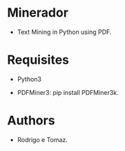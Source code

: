 
# Minerador

* Text Mining in Python using PDF.


# Requisites

* Python3

* PDFMiner3: pip install PDFMiner3k.

# Authors

* Rodrigo e Tomaz.
